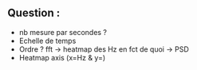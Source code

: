 ## Question : 
- nb mesure par secondes ? 
- Echelle de temps 
- Ordre ? fft -> heatmap des Hz en fct de quoi -> PSD
- Heatmap axis (x=Hz & y=) 